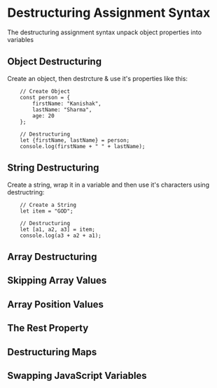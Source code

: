 # Destructuring Assignment Syntax

The destructuring assignment syntax unpack object properties into variables

## Object Destructuring
Create an object, then destrcture & use it's properties like this:
```
    // Create Object
    const person = {
        firstName: "Kanishak",
        lastName: "Sharma",
        age: 20
    };
  
    // Destructuring
    let {firstName, lastName} = person;
    console.log(firstName + " " + lastName);

```


## String Destructuring
Create a string, wrap it in a variable and then use it's characters using destructring:
```
    // Create a String
    let item = "GOD";

    // Destructuring
    let [a1, a2, a3] = item;
    console.log(a3 + a2 + a1);
```


## Array Destructuring
## Skipping Array Values
## Array Position Values
## The Rest Property
## Destructuring Maps
## Swapping JavaScript Variables